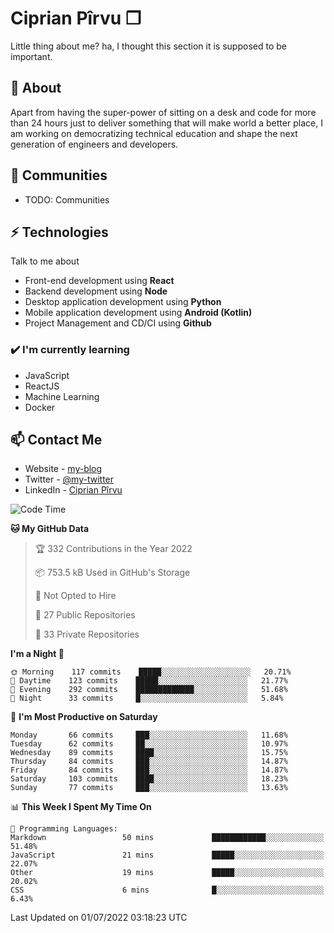 # Ciprian Pîrvu ❐

Little thing about me? ha, I thought this section it is supposed to be important.

## 🧐 About

Apart from having the super-power of sitting on a desk and code for more than 24 hours just to deliver something that will make world a better place, I am working on democratizing technical education and shape the next generation of engineers and developers.

## 👯 Communities

-   TODO: Communities

## ⚡ Technologies

Talk to me about

-   Front-end development using **React**
-   Backend development using **Node**
-   Desktop application development using **Python**
-   Mobile application development using **Android (Kotlin)**
-   Project Management and CD/CI using **Github**

### ✔️ I'm currently learning

-   JavaScript
-   ReactJS
-   Machine Learning
-   Docker

## 📫 Contact Me

-   Website - [my-blog]()
-   Twitter - [@my-twitter]()
-   LinkedIn - [Ciprian Pîrvu](https://www.linkedin.com/in/p%C3%AErvu-ciprian-cristian-4415991b1/)

<!--START_SECTION:waka-->
![Code Time](http://img.shields.io/badge/Code%20Time-1%2C243%20hrs%2058%20mins-blue)

**🐱 My GitHub Data** 

> 🏆 332 Contributions in the Year 2022
 > 
> 📦 753.5 kB Used in GitHub's Storage 
 > 
> 🚫 Not Opted to Hire
 > 
> 📜 27 Public Repositories 
 > 
> 🔑 33 Private Repositories  
 > 
**I'm a Night 🦉** 

```text
🌞 Morning    117 commits    █████░░░░░░░░░░░░░░░░░░░░   20.71% 
🌆 Daytime    123 commits    █████░░░░░░░░░░░░░░░░░░░░   21.77% 
🌃 Evening    292 commits    █████████████░░░░░░░░░░░░   51.68% 
🌙 Night      33 commits     █░░░░░░░░░░░░░░░░░░░░░░░░   5.84%

```
📅 **I'm Most Productive on Saturday** 

```text
Monday       66 commits     ███░░░░░░░░░░░░░░░░░░░░░░   11.68% 
Tuesday      62 commits     ██░░░░░░░░░░░░░░░░░░░░░░░   10.97% 
Wednesday    89 commits     ████░░░░░░░░░░░░░░░░░░░░░   15.75% 
Thursday     84 commits     ███░░░░░░░░░░░░░░░░░░░░░░   14.87% 
Friday       84 commits     ███░░░░░░░░░░░░░░░░░░░░░░   14.87% 
Saturday     103 commits    ████░░░░░░░░░░░░░░░░░░░░░   18.23% 
Sunday       77 commits     ███░░░░░░░░░░░░░░░░░░░░░░   13.63%

```


📊 **This Week I Spent My Time On** 

```text
💬 Programming Languages: 
Markdown                 50 mins             ████████████░░░░░░░░░░░░░   51.48% 
JavaScript               21 mins             █████░░░░░░░░░░░░░░░░░░░░   22.07% 
Other                    19 mins             █████░░░░░░░░░░░░░░░░░░░░   20.02% 
CSS                      6 mins              █░░░░░░░░░░░░░░░░░░░░░░░░   6.43%

```


 Last Updated on 01/07/2022 03:18:23 UTC
<!--END_SECTION:waka-->
